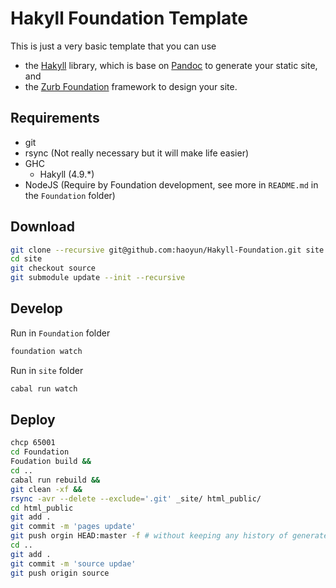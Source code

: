 Hakyll Foundation Template
==========================

This is just a very basic template that you can use
* the [Hakyll][Hakyll] library, which is base on [Pandoc][Pandoc] to generate your static site, and
* the [Zurb Foundation][Foundation] framework to design your site.

## Requirements

* git
* rsync (Not really necessary but it will make life easier)
* GHC
  - Hakyll (4.9.*)
* NodeJS (Require by Foundation development, see more in `README.md` in the `Foundation` folder)

## Download ##

```bash
git clone --recursive git@github.com:haoyun/Hakyll-Foundation.git site
cd site
git checkout source
git submodule update --init --recursive
```

## Develop ##

Run in `Foundation` folder
```bash
foundation watch
```

Run in `site` folder
```bash
cabal run watch
```

## Deploy ##

```bash
chcp 65001
cd Foundation
Foudation build &&
cd ..
cabal run rebuild &&
git clean -xf &&
rsync -avr --delete --exclude='.git' _site/ html_public/
cd html_public
git add .
git commit -m 'pages update'
git push orgin HEAD:master -f # without keeping any history of generated pages
cd ..
git add .
git commit -m 'source updae'
git push origin source
```

[Hakyll]: https://jaspervdj.be/hakyll/
[Foundation]: http://foundation.zurb.com/
[Pandoc]: https://pandoc.org/

